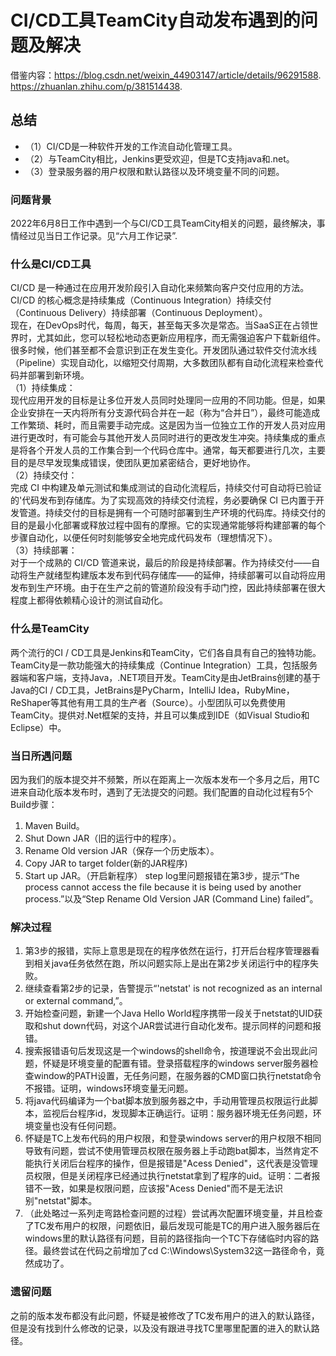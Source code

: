 # CI/CD工具TeamCity自动发布遇到的问题及解决
借鉴内容：https://blog.csdn.net/weixin_44903147/article/details/96291588.   
https://zhuanlan.zhihu.com/p/381514438.

## 总结
+ （1）CI/CD是一种软件开发的工作流自动化管理工具。
+ （2）与TeamCity相比，Jenkins更受欢迎，但是TC支持java和.net。
+ （3）登录服务器的用户权限和默认路径以及环境变量不同的问题。

### 问题背景
2022年6月8日工作中遇到一个与CI/CD工具TeamCity相关的问题，最终解决，事情经过见当日工作记录。见“六月工作记录”.


### 什么是CI/CD工具
CI/CD 是一种通过在应用开发阶段引入自动化来频繁向客户交付应用的方法。CI/CD 的核心概念是持续集成（Continuous Integration）持续交付（Continuous Delivery）持续部署（Continuous Deployment）。   
现在，在DevOps时代，每周，每天，甚至每天多次是常态。当SaaS正在占领世界时，尤其如此，您可以轻松地动态更新应用程序，而无需强迫客户下载新组件。很多时候，他们甚至都不会意识到正在发生变化。开发团队通过软件交付流水线（Pipeline）实现自动化，以缩短交付周期，大多数团队都有自动化流程来检查代码并部署到新环境。   
（1）持续集成：   
现代应用开发的目标是让多位开发人员同时处理同一应用的不同功能。但是，如果企业安排在一天内将所有分支源代码合并在一起（称为“合并日”），最终可能造成工作繁琐、耗时，而且需要手动完成。这是因为当一位独立工作的开发人员对应用进行更改时，有可能会与其他开发人员同时进行的更改发生冲突。持续集成的重点是将各个开发人员的工作集合到一个代码仓库中。通常，每天都要进行几次，主要目的是尽早发现集成错误，使团队更加紧密结合，更好地协作。   
（2）持续交付：   
完成 CI 中构建及单元测试和集成测试的自动化流程后，持续交付可自动将已验证的'代码发布到存储库。为了实现高效的持续交付流程，务必要确保 CI 已内置于开发管道。持续交付的目标是拥有一个可随时部署到生产环境的代码库。持续交付的目的是最小化部署或释放过程中固有的摩擦。它的实现通常能够将构建部署的每个步骤自动化，以便任何时刻能够安全地完成代码发布（理想情况下）。   
（3）持续部署：   
对于一个成熟的 CI/CD 管道来说，最后的阶段是持续部署。作为持续交付——自动将生产就绪型构建版本发布到代码存储库——的延伸，持续部署可以自动将应用发布到生产环境。由于在生产之前的管道阶段没有手动门控，因此持续部署在很大程度上都得依赖精心设计的测试自动化。 

### 什么是TeamCity
两个流行的CI / CD工具是Jenkins和TeamCity，它们各自具有自己的独特功能。TeamCity是一款功能强大的持续集成（Continue Integration）工具，包括服务器端和客户端，支持Java，.NET项目开发。TeamCity是由JetBrains创建的基于Java的CI / CD工具，JetBrains是PyCharm，IntelliJ Idea，RubyMine，ReShaper等其他有用工具的生产者（Source）。小型团队可以免费使用TeamCity。提供对.Net框架的支持，并且可以集成到IDE（如Visual Studio和Eclipse）中。


### 当日所遇问题
因为我们的版本提交并不频繁，所以在距离上一次版本发布一个多月之后，用TC进来自动化版本发布时，遇到了无法提交的问题。我们配置的自动化过程有5个Build步骤：
1. Maven Build。
2. Shut Down JAR（旧的运行中的程序）。
3. Rename Old version JAR（保存一个历史版本）。
4. Copy JAR to target folder(新的JAR程序)
5. Start up JAR。（开启新程序）
step log里问题报错在第3步，提示“The process cannot access the file because it is being used by another process.”以及“Step Rename Old Version JAR (Command Line) failed”。

### 解决过程
1. 第3步的报错，实际上意思是现在的程序依然在运行，打开后台程序管理器看到相关java任务依然在跑，所以问题实际上是出在第2步关闭运行中的程序失败。   
2. 继续查看第2步的记录，告警提示“'netstat' is not recognized as an internal or external command,”。   
3. 开始检查问题，新建一个Java Hello World程序携带一段关于netstat的UID获取和shut down代码，对这个JAR尝试进行自动化发布。提示同样的问题和报错。   
4. 搜索报错语句后发现这是一个windows的shell命令，按道理说不会出现此问题，怀疑是环境变量的配置有错。登录搭载程序的windows server服务器检查window的PATH设置，无任务问题，在服务器的CMD窗口执行netstat命令不报错。证明，windows环境变量无问题。
5. 将java代码编译为一个bat脚本放到服务器之中，手动用管理员权限运行此脚本，监视后台程序id，发现脚本正确运行。证明：服务器环境无任务问题，环境变量也没有任何问题。
6. 怀疑是TC上发布代码的用户权限，和登录windows server的用户权限不相同导致有问题，尝试不使用管理员权限在服务器上手动跑bat脚本，当然肯定不能执行关闭后台程序的操作，但是报错是"Acess Denied"，这代表是没管理员权限，但是关闭程序已经通过执行netstat拿到了程序的uid。证明：二者报错不一致，如果是权限问题，应该报"Acess Denied"而不是无法识别"netstat"脚本。
7. （此处略过一系列走弯路检查问题的过程）尝试再次配置环境变量，并且检查了TC发布用户的权限，问题依旧，最后发现可能是TC的用户进入服务器后在windows里的默认路径有问题，目前的路径指向一个TC下存储临时内容的路径。最终尝试在代码之前增加了cd C:\Windows\System32这一路径命令，竟然成功了。

### 遗留问题
之前的版本发布都没有此问题，怀疑是被修改了TC发布用户的进入的默认路径，但是没有找到什么修改的记录，以及没有跟进寻找TC里哪里配置的进入的默认路径。

